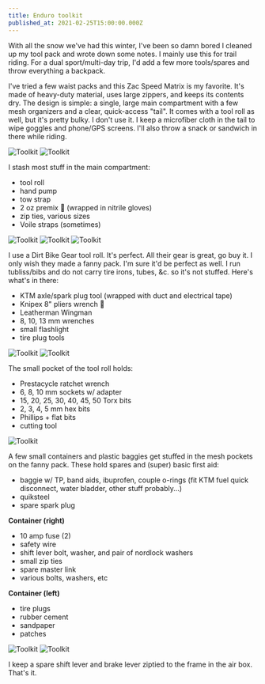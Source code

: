 ```yaml
---
title: Enduro toolkit
published_at: 2021-02-25T15:00:00.000Z
---
```


With all the snow we've had this winter, I've been so damn bored I cleaned up my
tool pack and wrote down some notes. I mainly use this for trail riding. For a
dual sport/multi-day trip, I'd add a few more tools/spares and throw everything
a backpack.

I've tried a few waist packs and this Zac Speed Matrix is my favorite. It's made
of heavy-duty material, uses large zippers, and keeps its contents dry. The
design is simple: a single, large main compartment with a few mesh organizers
and a clear, quick-access "tail". It comes with a tool roll as well, but it's
pretty bulky. I don't use it. I keep a microfiber cloth in the tail to wipe
goggles and phone/GPS screens. I'll also throw a snack or sandwich in there
while riding.

![Toolkit](https://advrider-rkdwp.s3.amazonaws.com/toolkit/1.jpg)
![Toolkit](https://advrider-rkdwp.s3.amazonaws.com/toolkit/2.jpg)

I stash most stuff in the main compartment:

- tool roll
- hand pump
- tow strap
- 2 oz premix 💨 (wrapped in nitrile gloves)
- zip ties, various sizes
- Voile straps (sometimes)

![Toolkit](https://advrider-rkdwp.s3.amazonaws.com/toolkit/3.jpg)
![Toolkit](https://advrider-rkdwp.s3.amazonaws.com/toolkit/4.jpg)
![Toolkit](https://advrider-rkdwp.s3.amazonaws.com/toolkit/5.jpg)

I use a Dirt Bike Gear tool roll. It's perfect. All their gear is great, go buy
it. I only wish they made a fanny pack. I'm sure it'd be perfect as well. I run
tubliss/bibs and do not carry tire irons, tubes, &c. so it's not stuffed. Here's
what's in there:

- KTM axle/spark plug tool (wrapped with duct and electrical tape)
- Knipex 8" pliers wrench 🤑
- Leatherman Wingman
- 8, 10, 13 mm wrenches
- small flashlight
- tire plug tools

![Toolkit](https://advrider-rkdwp.s3.amazonaws.com/toolkit/6.jpg)
![Toolkit](https://advrider-rkdwp.s3.amazonaws.com/toolkit/7.jpg)

The small pocket of the tool roll holds:

- Prestacycle ratchet wrench
- 6, 8, 10 mm sockets w/ adapter
- 15, 20, 25, 30, 40, 45, 50 Torx bits
- 2, 3, 4, 5 mm hex bits
- Phillips + flat bits
- cutting tool

![Toolkit](https://advrider-rkdwp.s3.amazonaws.com/toolkit/8.jpg)

A few small containers and plastic baggies get stuffed in the mesh pockets on
the fanny pack. These hold spares and (super) basic first aid:

- baggie w/ TP, band aids, ibuprofen, couple o-rings (fit KTM fuel quick
  disconnect, water bladder, other stuff probably...)
- quiksteel
- spare spark plug

**Container (right)**

- 10 amp fuse (2)
- safety wire
- shift lever bolt, washer, and pair of nordlock washers
- small zip ties
- spare master link
- various bolts, washers, etc

**Container (left)**

- tire plugs
- rubber cement
- sandpaper
- patches

![Toolkit](https://advrider-rkdwp.s3.amazonaws.com/toolkit/9.jpg)
![Toolkit](https://advrider-rkdwp.s3.amazonaws.com/toolkit/10.jpg)

I keep a spare shift lever and brake lever ziptied to the frame in the air box.
That's it.
